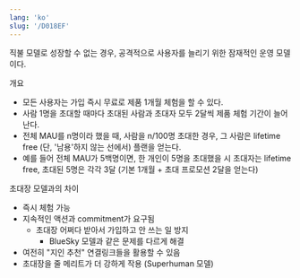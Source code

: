 ```yaml
---
lang: 'ko'
slug: '/D018EF'
---
```


직불 모델로 성장할 수 없는 경우, 공격적으로 사용자를 늘리기 위한 잠재적인 운영 모델이다.

개요

- 모든 사용자는 가입 즉시 무료로 제품 1개월 체험을 할 수 있다.
- 사람 1명을 초대할 때마다 초대된 사람과 초대자 모두 2달씩 제품 체험 기간이 늘어난다.
- 전체 MAU를 n명이라 했을 때, 사람을 n/100명 초대한 경우, 그 사람은 lifetime free (단, '남용'하지 않는 선에서) 플랜을 얻는다.
- 예를 들어 전체 MAU가 5백명이면, 한 개인이 5명을 초대했을 시 초대자는 lifetime free, 초대된 5명은 각각 3달 (기본 1개월 + 초대 프로모션 2달을 얻는다)

초대장 모델과의 차이

- 즉시 체험 가능
- 지속적인 액션과 commitment가 요구됨
  - 초대장 어쩌다 받아서 가입하고 안 쓰는 일 방지
    - BlueSky 모델과 같은 문제를 다르게 해결
- 여전히 "지인 추천" 연결링크들을 활용할 수 있음
- 초대장을 줄 메리트가 더 강하게 작용 (Superhuman 모델)
